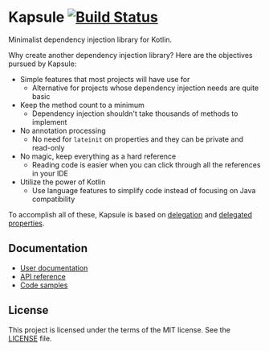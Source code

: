 # Kapsule [![Build Status](https://travis-ci.org/traversals/kapsule.svg?branch=master)](https://travis-ci.org/traversals/kapsule) 

Minimalist dependency injection library for Kotlin.

Why create another dependency injection library? Here are the objectives pursued by Kapsule:

* Simple features that most projects will have use for
    - Alternative for projects whose dependency injection needs are quite basic
* Keep the method count to a minimum
    - Dependency injection shouldn't take thousands of methods to implement
* No annotation processing
    - No need for `lateinit` on properties and they can be private and read-only
* No magic, keep everything as a hard reference
    - Reading code is easier when you can click through all the references in your IDE
* Utilize the power of Kotlin
    - Use language features to simplify code instead of focusing on Java compatibility 

To accomplish all of these, Kapsule is based on [delegation](http://kotlinlang.org/docs/reference/delegation.html) and [delegated properties](http://kotlinlang.org/docs/reference/delegated-properties.html). 
  
## Documentation

* [User documentation](https://sydspace.org/kapsule)
* [API reference](https://sydspace.org/kapsule/docs)
* [Code samples](samples)

## License

This project is licensed under the terms of the MIT license. See the [LICENSE](LICENSE) file.
